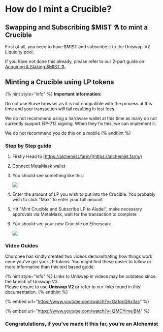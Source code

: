 # How do I mint a Crucible?

## Swapping and Subscribing $MIST ⚗️ to mint a Crucible

First of all, you need to have $MIST and subscribe it to the Uniswap-V2 Liquidity pool.

If you have not done this already, please refer to our 2-part guide on [Acquiring & Staking $MIST ⚗️](../../acquiring-and-staking-usdmist.md).

## Minting a Crucible using LP tokens

{% hint style="info" %}
**Important information:** 

Do not use Brave browser as it is not compatible with the process at this time and your transaction will fail resulting in lost fees. 

We do not recommend using a hardware wallet at this time as many do not currently support EIP-712 signing. When they fix this, we can implement it.

We do not recommend you do this on a mobile
{% endhint %}

### Step by Step guide

1. Firstly Head to [https://alchemist.farm/](https://alchemist.farm/)
2. Connect MetaMask wallet
3. You should see something like this:

    ![](https://i.imgur.com/eimfv0e.png)

4. Enter the amount of LP you wish to put into the Crucible. You probably wish to click "Max" to enter your full amount
5. Hit "Mint Crucible and Subscribe LP to Aludel", make necessary approvals via MetaMask, wait for the transaction to complete
6. You should see your new Crucible on Etherscan:

    ![](https://i.imgur.com/9VBX6M6.png)

### Video Guides

Churchee has kindly created two videos demonstrating how things work once you've got your LP tokens. You might find these easier to follow or more informative than this text based guide:

{% hint style="info" %}
Links to Uniswap in videos may be outdated since the launch of Uniswap V3.  
Please ensure to use **Uniswap V2** or refer to our links found in this documentation.
{% endhint %}

{% embed url="https://www.youtube.com/watch?v=Ga1qcQ6x3as" %}

{% embed url="https://www.youtube.com/watch?v=i2MCYimelBM" %}

### **Congratulations, if you've made it this far, you're an Alchemist**

